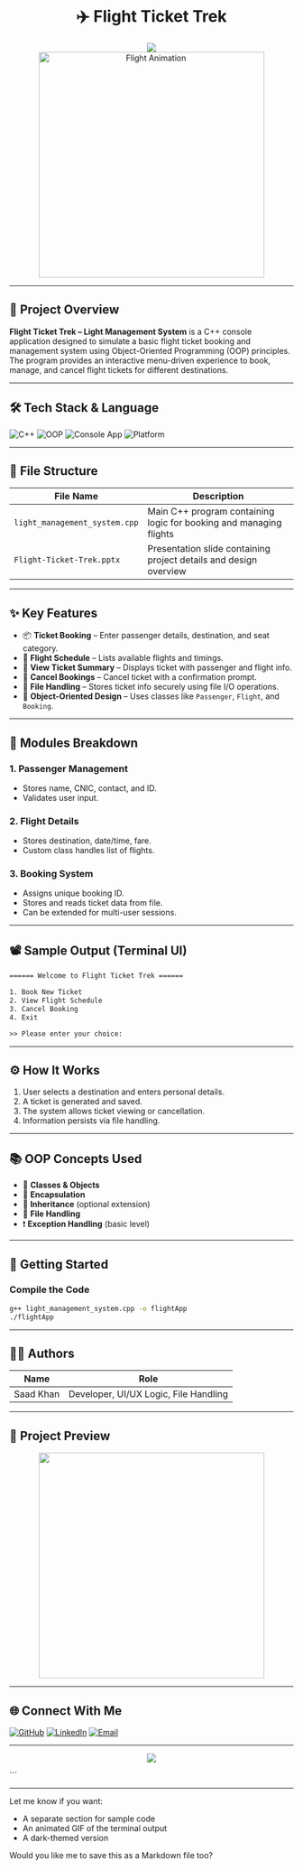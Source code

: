 
<h1 align="center"><strong>✈️ Flight Ticket Trek</strong></h1>

<div align="center">
  <img src="https://readme-typing-svg.demolab.com/?font=Fira+Code&size=22&pause=1000&color=7F5AF0&center=true&vCenter=true&width=700&lines=Flight+Management+System+for+Airlines;C%2B%2B+OOP+Project+%7C+Console-Based+App;Book%2C+Manage%2C+Cancel+Tickets+Easily" />
</div>

<div align="center">
  <img src="https://cdn.dribbble.com/users/378890/screenshots/3603464/airplane2.gif" width="400" alt="Flight Animation" />
</div>

---

## 🧩 Project Overview

**Flight Ticket Trek – Light Management System** is a C++ console application designed to simulate a basic flight ticket booking and management system using Object-Oriented Programming (OOP) principles. The program provides an interactive menu-driven experience to book, manage, and cancel flight tickets for different destinations.

---

## 🛠️ Tech Stack & Language

![C++](https://img.shields.io/badge/C%2B%2B-%2300599C.svg?style=for-the-badge&logo=c%2B%2B&logoColor=white)
![OOP](https://img.shields.io/badge/OOP-Principles-blueviolet?style=for-the-badge)
![Console App](https://img.shields.io/badge/Console%20App-CLI%20based-9cf?style=for-the-badge)
![Platform](https://img.shields.io/badge/Platform-Windows%20%7C%20Linux-informational?style=for-the-badge)

---

## 📁 File Structure

| File Name                   | Description                                                  |
|----------------------------|--------------------------------------------------------------|
| `light_management_system.cpp` | Main C++ program containing logic for booking and managing flights |
| `Flight-Ticket-Trek.pptx`     | Presentation slide containing project details and design overview |

---

## ✨ Key Features

- 📦 **Ticket Booking** – Enter passenger details, destination, and seat category.
- 🛬 **Flight Schedule** – Lists available flights and timings.
- 🧾 **View Ticket Summary** – Displays ticket with passenger and flight info.
- 🔄 **Cancel Bookings** – Cancel ticket with a confirmation prompt.
- 💾 **File Handling** – Stores ticket info securely using file I/O operations.
- 🧠 **Object-Oriented Design** – Uses classes like `Passenger`, `Flight`, and `Booking`.

---

## 🎯 Modules Breakdown

### 1. Passenger Management
- Stores name, CNIC, contact, and ID.
- Validates user input.

### 2. Flight Details
- Stores destination, date/time, fare.
- Custom class handles list of flights.

### 3. Booking System
- Assigns unique booking ID.
- Stores and reads ticket data from file.
- Can be extended for multi-user sessions.

---

## 📽️ Sample Output (Terminal UI)

```txt
====== Welcome to Flight Ticket Trek ======

1. Book New Ticket
2. View Flight Schedule
3. Cancel Booking
4. Exit

>> Please enter your choice:
````

---

## ⚙️ How It Works

1. User selects a destination and enters personal details.
2. A ticket is generated and saved.
3. The system allows ticket viewing or cancellation.
4. Information persists via file handling.

---

## 📚 OOP Concepts Used

* 🧱 **Classes & Objects**
* 🧩 **Encapsulation**
* 🔁 **Inheritance** (optional extension)
* 🔧 **File Handling**
* ❗ **Exception Handling** (basic level)

---

## 🚀 Getting Started

### Compile the Code

```bash
g++ light_management_system.cpp -o flightApp
./flightApp
```
---

## 🧑‍💻 Authors

| Name      | Role                                  |
| --------- | ------------------------------------- |
| Saad Khan | Developer, UI/UX Logic, File Handling |

---

## 📸 Project Preview

<p align="center">
  <img src="https://user-images.githubusercontent.com/73097560/115834477-dbab4500-a447-11eb-908a-139a6edaec5c.gif" width="400">
</p>

---

## 🌐 Connect With Me

[![GitHub](https://img.shields.io/badge/GitHub-saadoxyz-181717?style=for-the-badge\&logo=github)](https://github.com/saadoxyz)
[![LinkedIn](https://img.shields.io/badge/LinkedIn-Saad%20Khan-0077B5?style=for-the-badge\&logo=linkedin)](https://www.linkedin.com/in/saad-khan-0127272b3/)
[![Email](https://img.shields.io/badge/Email-saado652004%40gmail.com-D14836?style=for-the-badge\&logo=gmail\&logoColor=white)](mailto:saado652004@gmail.com)

---

<p align="center">
  <img src="https://capsule-render.vercel.app/api?type=waving&color=7F5AF0&height=100&section=footer&animation=fadeIn" />
</p>
```

---

Let me know if you want:

* A separate section for sample code
* An animated GIF of the terminal output
* A dark-themed version

Would you like me to save this as a Markdown file too?
